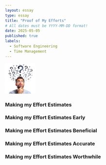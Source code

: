 ```yaml
---
layout: essay
type: essay
title: "Proof of My Efforts"
# All dates must be YYYY-MM-DD format!
date: 2025-05-05
published: true
labels:
  - Software Engineering
  - Time Management
---
```


<img width="100px" class="rounded" src="../img/estimate.png">

### Making my Effort Estimates



### Making my Effort Estimates Early

### Making me Effort Estimates Beneficial

### Making my Effort Estimates Accurate

### Making my Effort Estimates Worthwhile
